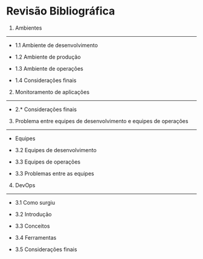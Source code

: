 Revisão Bibliográfica
======================

1. Ambientes
-------------

- 1.1 Ambiente de desenvolvimento

- 1.2 Ambiente de produção

- 1.3 Ambiente de operações	

- 1.4 Considerações finais

2. Monitoramento de aplicações
-------------------------------
	
- 2.* Considerações finais

3. Problema entre equipes de desenvolvimento e equipes de operações
--------------------------------------------------------------------

- Equipes 

- 3.2 Equipes de desenvolvimento 

- 3.3 Equipes de operações

- 3.3 Problemas entre as equipes 

4. DevOps
---------

- 3.1 Como surgiu

- 3.2 Introdução

- 3.3 Conceitos

- 3.4 Ferramentas

- 3.5 Considerações finais
